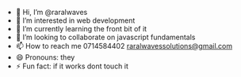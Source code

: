 - 👋 Hi, I’m @raralwaves
- 👀 I’m interested in web development
- 🌱 I’m currently learning the front bit of it
- 💞️ I’m looking to collaborate on javascript fundamentals
- 📫 How to reach me 0714584402 raralwavessolutions@gmail.com
- 😄 Pronouns: they
- ⚡ Fun fact: if it works dont touch it

<!---
raralwaves/raralwaves is a ✨ special ✨ repository because its `README.md` (this file) appears on your GitHub profile.
You can click the Preview link to take a look at your changes.
--->
